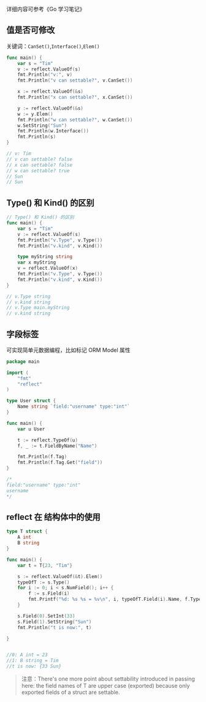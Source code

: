 
详细内容可参考《Go 学习笔记》



## 值是否可修改

关键词：`CanSet()`,`Interface()`,`Elem()`

```go
func main() {
    var s = "Tim"
    v := reflect.ValueOf(s)
    fmt.Println("v:", v)
    fmt.Println("v can settable?", v.CanSet())

    x := reflect.ValueOf(&s)
    fmt.Println("x can settable?", x.CanSet())

    y := reflect.ValueOf(&s)
    w := y.Elem()
    fmt.Println("w can settable?", w.CanSet())
    w.SetString("Sun")
    fmt.Println(w.Interface())
    fmt.Println(s)
}

// v: Tim
// v can settable? false
// x can settable? false
// w can settable? true
// Sun
// Sun
```

## Type() 和 Kind() 的区别

```go
// Type() 和 Kind() 的区别
func main() {
    var s = "Tim"
    v := reflect.ValueOf(s)
    fmt.Println("v.Type", v.Type())
    fmt.Println("v.kind", v.Kind())

    type myString string
    var x myString
    v = reflect.ValueOf(x)
    fmt.Println("v.Type", v.Type())
    fmt.Println("v.kind", v.Kind())
}

// v.Type string
// v.kind string
// v.Type main.myString
// v.kind string

```

## 字段标签

可实现简单元数据编程，比如标记 ORM Model 属性

```go
package main

import (
    "fmt"
    "reflect"
)

type User struct {
    Name string `field:"username" type:"int"`
}

func main() {
    var u User

    t := reflect.TypeOf(u)
    f, _ := t.FieldByName("Name")

    fmt.Println(f.Tag)
    fmt.Println(f.Tag.Get("field"))
}

/*
field:"username" type:"int"
username
*/
```


## reflect 在 结构体中的使用

```go
type T struct {
    A int
    B string
}

func main() {
    var t = T{23, "Tim"}

    s := reflect.ValueOf(&t).Elem()
    typeOfT := s.Type()
    for i := 0; i < s.NumField(); i++ {
        f := s.Field(i)
        fmt.Printf("%d: %s %s = %v\n", i, typeOfT.Field(i).Name, f.Type(), f.Interface())
    }

    s.Field(0).SetInt(33)
    s.Field(1).SetString("Sun")
    fmt.Println("t is now:", t)

}


//0: A int = 23
//1: B string = Tim
//t is now: {33 Sun}
```

>注意：There's one more point about settability introduced in passing here: the field names of T are upper case (exported) because only exported fields of a struct are settable.